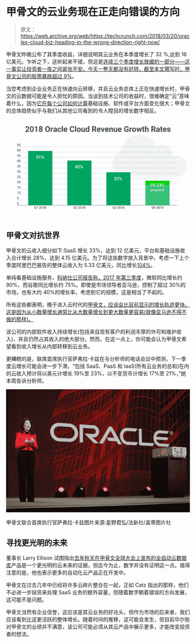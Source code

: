 # 甲骨文的云业务现在正走向错误的方向 

> 原文：<https://web.archive.org/web/https://techcrunch.com/2018/03/20/oracles-cloud-biz-heading-in-the-wrong-direction-right-now/>

甲骨文昨晚公布了其季度收益，详细说明其云业务在本季度增长了 32 %,达到 16 亿美元。乍听之下，这听起来不错，但这是[连续三个季度增长放缓的一部分——这一事实让投资者一夜之间紧张不安。今天一整天都没有好转，截至本文撰写时，](https://web.archive.org/web/20221224051145/https://seekingalpha.com/article/4157798-oracle-sinking-deep-value-levels)[甲骨文公司的股票暴跌超过 9%](https://web.archive.org/web/20221224051145/https://www.google.com/search?q=oracle+stock&oq=oracle+sto&aqs=chrome.0.69i59j69i57j69i60l3j0.3531j0j9&sourceid=chrome&ie=UTF-8)。

当您考虑到企业业务正在快速向云转移，并且云业务总体上正在快速增长时，甲骨文的云数据可能是令人担忧的原因。当谈到技术公司的收益时，很难确定“云”意味着什么，因为[它在每个公司如何计算](https://web.archive.org/web/20221224051145/https://techcrunch.com/2017/02/19/wtf-is-cloud-computing/)基础设施、软件或平台方面变化很大；甲骨文的总体趋势似乎与我们从其他公司看到的令人瞠目的增长数字相反。

![](img/c583fe2eb09649788b24ebfeab709183.png)

## 甲骨文对抗世界

甲骨文的云收入细分如下:SaaS 增长 33%，达到 12 亿美元，平台和基础设施收入合计增长 28%，达到 4.15 亿美元。为了将这些数字放入背景中，考虑一下上个季度阿里巴巴报告的整体云收入为 5.33 亿美元，同比增长[104%](https://web.archive.org/web/20221224051145/https://techcrunch.com/2018/02/06/alibaba-cloud-growing-like-gangbusters-but-still-far-behind-aws-and-other-market-leaders/)。

单纯看基础设施服务，[科纳仕公司报告称，2017 年第三季度](https://web.archive.org/web/20221224051145/https://www.canalys.com/newsroom/media-alert-leading-cloud-service-providers-accelerate-q3-2017-fueling-43-growth)，微软同比增长约 90%，而谷歌同比增长约 75%。即使是市场领导者亚马逊，控制了超过 30%的市场，也有大约 40%的增长率，考虑到它的规模，这是相当了不起的。

所有这些都表明，晚于进入云时代的[甲骨文，应该会比目前显示的增长轨迹更快。这是因为从小数量增长通常比从大数量增长到更大数量更容易(就像亚马逊不得不做的那样)。](https://web.archive.org/web/20221224051145/https://blog.barracudamsp.com/bid/oracle-buys-into-cloud-computing)

该公司的内部软件收入持续增长(包括来自现有客户的利润丰厚的许可和维护收入)，并且仍然占其收入的绝大部分。然而，在这一点上，你可能会认为甲骨文希望看到收入增长从内部转移到云业务。

更糟糕的是，联席首席执行官萨弗拉·卡兹在与分析师的电话会议中预测，下一季度云增长可能会进一步下滑。“包括 SaaS、PaaS 和 IaaS(所有云业务的总和)在内的云收入预计将以美元计增长 19%至 23%，以不变货币计增长 17%至 21%，”她本周告诉分析师。

![](img/2cc091c6e8e7bf183b0d8a6dfe26ea7d.png)

甲骨文联合首席执行官萨弗拉·卡兹图片来源:星野君弘/法新社/盖蒂图片社

## 寻找更光明的未来

董事长 Larry Ellison 试图指出[去年秋天在甲骨文全球大会上宣布的全自动云数据库](https://web.archive.org/web/20221224051145/https://techcrunch.com/2017/10/02/larry-ellison-pokes-aws-while-unveiling-intelligent-database-service-at-oracle-openworld-keynote/)产品是一个更光明的云未来的证据，但迄今为止，数字并没有证明这一点。值得注意的是，他也表示更多的自动化云产品正在开发中。

甲骨文在过去几年中已经将许多云碎片整合在一起，正如 Catz 指出的那样，他们不必进一步投资来处理 SaaS 业务的额外容量，但随着数字朝着错误的方向发展，这可能不是问题。

甲骨文当然有企业信誉，这应该是其云业务的好兆头，但作为市场的后来者，我们应该看到比这更活跃的整体增长。随着时间的推移，这可能会发生，但目前华尔街对甲骨文的业绩并不满意，该公司可能必须从其云产品中展示更多，才能改变投资者的想法。